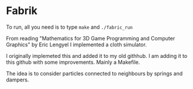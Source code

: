 # Fabrik 

To run, all you need is to type `make` and `./fabric_run`

From reading "Mathematics for 3D Game Programming and Computer Graphics" by Eric Lengyel I implemented a cloth simulator.

I originally implemeted this and added it to my old githhub. I am adding it to this github with some improvements. Mainly a Makefile.

The idea is to consider particles connected to neighbours by springs and dampers. 

